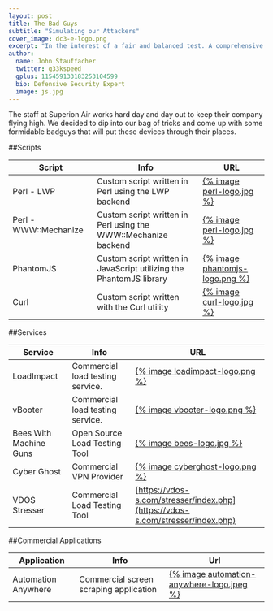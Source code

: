 ```yaml
---
layout: post
title: The Bad Guys
subtitle: "Simulating our Attackers"
cover_image: dc3-e-logo.png
excerpt: "In the interest of a fair and balanced test. A comprehensive network of tools was enplored to simulate some very interesting test scenarios"
author:
  name: John Stauffacher
  twitter: g33kspeed
  gplus: 115459133183253104599
  bio: Defensive Security Expert
  image: js.jpg
---
```

<span class="firstLetter">T</span>he staff at Superion Air works hard day and day out to keep their company flying high. We decided to dip into our bag of tricks and come up with some formidable badguys that will put these devices through their places.

##Scripts

|Script                   |Info                                                                 |URL                                                      |
|-------------------------|---------------------------------------------------------------------|---------------------------------------------------------|
| Perl - LWP              | Custom script written in Perl using the LWP backend                 | [{% image perl-logo.jpg %}](www.perl.org)               |
| Perl - WWW::Mechanize &nbsp; &nbsp; &nbsp;  | Custom script written in Perl using the WWW::Mechanize backend      | [{% image perl-logo.jpg %}](www.perl.org)               |
| PhantomJS               | Custom script written in JavaScript utilizing the PhantomJS library | [{% image phantomjs-logo.png %}](http://phantomjs.org/) |
| Curl                    | Custom script written with the Curl utility                         | [{% image curl-logo.jpg %}](http://curl.haxx.se/)       |

##Services

|Service                  |Info                              |URL                                                                            |
|-------------------------|----------------------------------|-------------------------------------------------------------------------------|
| LoadImpact              | Commercial load testing service. | [{% image loadimpact-logo.png %}](http://www.loadimpact.com)                  | 
| vBooter                 | Commercial load testing service. | [{% image vbooter-logo.png %}](https://vbooter.org)                           | 
| Bees With Machine Guns  | Open Source Load Testing Tool    | [{% image bees-logo.jpg %}](https://github.com/newsapps/beeswithmachineguns)  |
| Cyber Ghost             | Commercial VPN Provider          | [{% image cyberghost-logo.png %}](http://www.cyberghostvpn.com/en_us)         |
| VDOS Stresser           | Commercial Load Testing Tool     | [https://vdos-s.com/stresser/index.php](https://vdos-s.com/stresser/index.php)|

##Commercial Applications

|Application          |Info                                    |Url                                                                              | 
|---------------------|----------------------------------------|---------------------------------------------------------------------------------|
| Automation Anywhere | Commercial screen scraping application | [{% image automation-anywhere-logo.jpeg %}](https://www.automationanywhere.com) |
